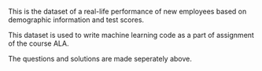 This is the dataset of a real-life performance of new employees based on demographic information and test scores.

This dataset is used to write machine learning code as a part of assignment of the course ALA.

The questions and solutions are made seperately above.

